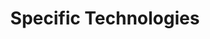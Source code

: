 ---
# Accomplishments widget.
widget: "howto"  # See https://sourcethemes.com/academic/docs/page-builder/
headless: true  # This file represents a page section.
active: true  # Activate this widget? true/false
weight: 3  # Order that this section will appear.
title: "Specific Technologies"
subtitle: ""

# Date format
#   Refer to https://sourcethemes.com/academic/docs/customization/#date-format
date_format: "Jan 2006"

# Accomplishments.
#   Add/remove as many `[[item]]` blocks below as you like.
#   `title`, `organization` and `date_start` are the required parameters.
#   Leave other parameters empty if not required.
#   Begin/end multi-line descriptions with 3 quotes `"""`.
item: 
smallItem: 
 - title: "A Hacker's Guide to Kubernetes Security"
   summary: "techbeacon.com"
   linkText: ""
   linkUrl: "https://techbeacon.com/hackers-guide-kubernetes-security" 
   openNewWindow: 
   image: "https://res.cloudinary.com/agile-seo/image/fetch/w_62,dpr_1.0,d_blank_am8gzx.png/https%3A%2F%2Flogo.clearbit.com%2Ftechbeacon.com%3Fsize%3D250" 
 - title: "Security Best Practices for WebLogic Server Running in Docker and Kubernetes"
   summary: "blogs.oracle.com"
   linkText: ""
   linkUrl: "https://blogs.oracle.com/weblogicserver/security-best-practices-for-weblogic-server-running-in-docker-and-kubernetes" 
   openNewWindow: 
   image: "https://res.cloudinary.com/agile-seo/image/fetch/w_62,dpr_1.0,d_blank_am8gzx.png/https%3A%2F%2Flogo.clearbit.com%2Fblogs.oracle.com%3Fsize%3D250" 
 - title: "Ensuring Container Image Security on OpenShift with Red Hat CloudForms"
   summary: "cloudformsblog.redhat.com"
   linkText: ""
   linkUrl: "https://cloudformsblog.redhat.com/2017/02/27/ensuring-container-image-security-on-openshift-with-red-hat-cloudforms/" 
   openNewWindow: 
   image: "https://res.cloudinary.com/agile-seo/image/fetch/w_62,dpr_1.0,d_blank_am8gzx.png/https%3A%2F%2Flogo.clearbit.com%2Fcloudformsblog.redhat.com%3Fsize%3D250"
 - title: "Understanding Container Security - How Cloud Foundry Secures Containers"
   summary: "docs.cloudfoundry.org"
   linkText: ""
   linkUrl: "https://docs.cloudfoundry.org/concepts/container-security.html" 
   openNewWindow: 
   image: "https://res.cloudinary.com/agile-seo/image/fetch/w_62,dpr_1.0,d_blank_am8gzx.png/https%3A%2F%2Flogo.clearbit.com%2Fdocs.cloudfoundry.org%3Fsize%3D250"
 - title: "A High-Level Walkthrough of the Container Security Measures Available in OpenShift"
   summary: "docs.openshift.com"
   linkText: ""
   linkUrl: "https://docs.openshift.com/container-platform/3.5/security/index.html" 
   openNewWindow: 
   image: "https://res.cloudinary.com/agile-seo/image/fetch/w_62,dpr_1.0,d_blank_am8gzx.png/https%3A%2F%2Flogo.clearbit.com%2Fdocs.openshift.com%3Fsize%3D250"
---